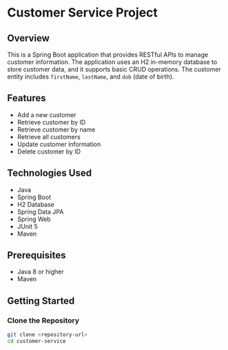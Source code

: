 # Customer Service Project

## Overview

This is a Spring Boot application that provides RESTful APIs to manage customer information. The application uses an H2 in-memory database to store customer data, and it supports basic CRUD operations. The customer entity includes `firstName`, `lastName`, and `dob` (date of birth).

## Features

- Add a new customer
- Retrieve customer by ID
- Retrieve customer by name
- Retrieve all customers
- Update customer information
- Delete customer by ID

## Technologies Used

- Java
- Spring Boot
- H2 Database
- Spring Data JPA
- Spring Web
- JUnit 5
- Maven

## Prerequisites

- Java 8 or higher
- Maven

## Getting Started

### Clone the Repository

```bash
git clone <repository-url>
cd customer-service
